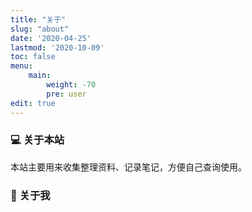 ```yaml
---
title: "关于"
slug: "about"
date: '2020-04-25'
lastmod: '2020-10-09'
toc: false
menu:
    main: 
        weight: -70
        pre: user
edit: true
---
```


### :computer: 关于本站

本站主要用来收集整理资料、记录笔记，方便自己查询使用。

### :wave: 关于我    
